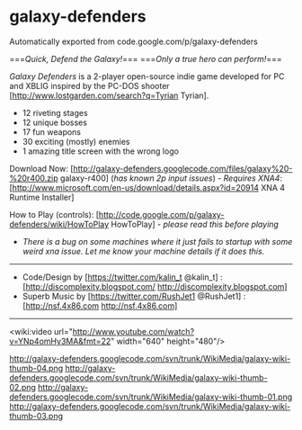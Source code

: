 # galaxy-defenders
Automatically exported from code.google.com/p/galaxy-defenders

===_Quick, Defend the Galaxy!_===
===_Only a true hero can perform!_===

*Galaxy Defenders* is a 2-player open-source indie game developed for PC and XBLIG inspired by the PC-DOS shooter [http://www.lostgarden.com/search?q=Tyrian Tyrian].

 * 12 riveting stages
 * 12 unique bosses
 * 17 fun weapons
 * 30 exciting (mostly) enemies
 * 1 amazing title screen with the wrong logo

Download Now: [http://galaxy-defenders.googlecode.com/files/galaxy%20-%20r400.zip galaxy-r400] (_has known 2p input issues_) - *Requires XNA4*: [http://www.microsoft.com/en-us/download/details.aspx?id=20914 XNA 4 Runtime Installer]

How to Play (controls): [http://code.google.com/p/galaxy-defenders/wiki/HowToPlay HowToPlay] - *please read this before playing*


 * *There is a bug on some machines where it just fails to startup with some weird xna issue. Let me know your machine details if it does this.*

----

 * Code/Design by [https://twitter.com/kalin_t @kalin_t] :  [http://discomplexity.blogspot.com/ http://discomplexity.blogspot.com]
 * Superb Music by [https://twitter.com/RushJet1 @RushJet1] : [http://nsf.4x86.com http://nsf.4x86.com]

----

<wiki:video url="http://www.youtube.com/watch?v=YNp4omHy3MA&fmt=22" width="640" height="480"/>


http://galaxy-defenders.googlecode.com/svn/trunk/WikiMedia/galaxy-wiki-thumb-04.png
http://galaxy-defenders.googlecode.com/svn/trunk/WikiMedia/galaxy-wiki-thumb-02.png
http://galaxy-defenders.googlecode.com/svn/trunk/WikiMedia/galaxy-wiki-thumb-01.png
http://galaxy-defenders.googlecode.com/svn/trunk/WikiMedia/galaxy-wiki-thumb-03.png

